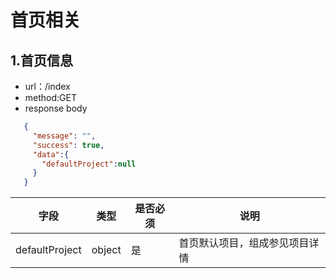 <!-- toc -->

# 首页相关

## 1.首页信息

- url：/index
- method:GET
- response body

 ```json
    {
      "message": "",
      "success": true,
      "data":{
        "defaultProject":null
      }
    }

  ```

|字段|类型|是否必须|说明|
|---|---|---|---|
|defaultProject|object|是|首页默认项目，组成参见项目详情|

